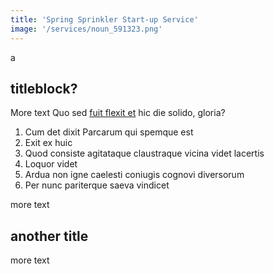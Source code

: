 ```yaml
---
title: 'Spring Sprinkler Start-up Service'
image: '/services/noun_591323.png'
---
```


a

## titleblock?

More text
Quo sed [fuit flexit et](#vexant-achivi) hic die solido, gloria?

1. Cum det dixit Parcarum qui spemque est
2. Exit ex huic
3. Quod consiste agitataque claustraque vicina videt lacertis
4. Loquor videt
5. Ardua non igne caelesti coniugis cognovi diversorum
6. Per nunc pariterque saeva vindicet

more text

## another title

more text